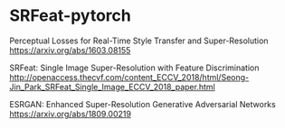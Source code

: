# SRFeat-pytorch

Perceptual Losses for Real-Time Style Transfer and Super-Resolution
https://arxiv.org/abs/1603.08155

SRFeat: Single Image Super-Resolution with Feature Discrimination
http://openaccess.thecvf.com/content_ECCV_2018/html/Seong-Jin_Park_SRFeat_Single_Image_ECCV_2018_paper.html

ESRGAN: Enhanced Super-Resolution Generative Adversarial Networks
https://arxiv.org/abs/1809.00219
